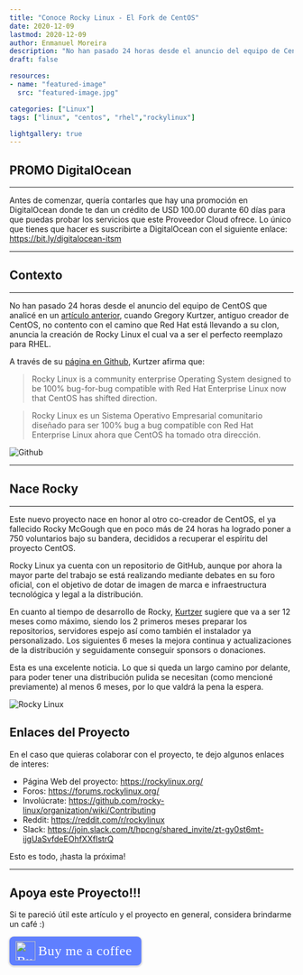 ```yaml
---
title: "Conoce Rocky Linux - El Fork de CentOS"
date: 2020-12-09
lastmod: 2020-12-09
author: Enmanuel Moreira
description: "No han pasado 24 horas desde el anuncio del equipo de CentOS que analicé en un articulo anterior, cuando Gregory Kurtzer, antiguo creador de CentOS anuncia no contento con el camino que Red Hat está llevando a su clon, anuncia la creación de Rocky Linux el cual va a ser el perfecto reemplazo para RHEL. "
draft: false

resources:
- name: "featured-image"
  src: "featured-image.jpg"

categories: ["Linux"]
tags: ["linux", "centos", "rhel","rockylinux"]

lightgallery: true
---
```


<!--more-->

## PROMO DigitalOcean

***

Antes de comenzar, quería contarles que hay una promoción en DigitalOcean donde te dan un crédito de USD 100.00 durante 60 días para que puedas probar los servicios que este Proveedor Cloud ofrece. Lo único que tienes que hacer es suscribirte a DigitalOcean con el siguiente enlace: <https://bit.ly/digitalocean-itsm>

***

## Contexto

***

No han pasado 24 horas desde el anuncio del equipo de CentOS que analicé en un [artículo anterior](https://www.itsimplenow.com/centos-8-terminara-en-2021-y-se-enfocan-en-centos-stream/), cuando Gregory Kurtzer, antiguo creador de CentOS, no contento con el camino que Red Hat está llevando a su clon, anuncia la creación de Rocky Linux el cual va a ser el perfecto reemplazo para RHEL.  

A través de su [página en Github](https://github.com/hpcng/rocky), Kurtzer afirma que:  

> Rocky Linux is a community enterprise Operating System designed to be 100% bug-for-bug compatible with Red Hat Enterprise Linux now that CentOS has shifted direction.  

> Rocky Linux es un Sistema Operativo Empresarial comunitario diseñado para ser 100% bug a bug compatible con Red Hat Enterprise Linux ahora que CentOS ha tomado otra dirección.  

![Github](/images/conoce-rocky-linux/rocky-0.jpg "Página en Github de Gregory Kurtzer")

***

## Nace Rocky

***

Este nuevo proyecto nace en honor al otro co-creador de CentOS, el ya fallecido Rocky McGough que en poco más de 24 horas ha logrado poner a 750 voluntarios bajo su bandera, decididos a recuperar el espíritu del proyecto CentOS.  

Rocky Linux ya cuenta con un repositorio de GitHub, aunque por ahora la mayor parte del trabajo se está realizando mediante debates en su foro oficial, con el objetivo de dotar de imagen de marca e infraestructura tecnológica y legal a la distribución.  

En cuanto al tiempo de desarrollo de Rocky, [Kurtzer](https://github.com/rocky-linux/rocky/discussions/13) sugiere que va a ser 12 meses como máximo, siendo los 2 primeros meses preparar los repositorios, servidores espejo así como también el instalador ya personalizado. Los siguientes 6 meses la mejora continua y actualizaciones de la distribución y seguidamente conseguir sponsors o donaciones.  

Esta es una excelente noticia. Lo que si queda un largo camino por delante, para poder tener una distribución pulida se necesitan (como mencioné previamente) al menos 6 meses, por lo que valdrá la pena la espera.  

![Rocky Linux](/images/conoce-rocky-linux/rocky-1.png "Página del Proyecto")

## Enlaces del Proyecto
En el caso que quieras colaborar con el proyecto, te dejo algunos enlaces de interes:  

* Página Web del proyecto: <https://rockylinux.org/>  
* Foros: <https://forums.rockylinux.org/>
* Involúcrate: <https://github.com/rocky-linux/organization/wiki/Contributing>
* Reddit: <https://reddit.com/r/rockylinux>
* Slack: <https://join.slack.com/t/hpcng/shared_invite/zt-gy0st6mt-ijgUaSvfdeEOhfXXfIstrQ>

Esto es todo, ¡hasta la próxima!

***

## Apoya este Proyecto!!!

Si te pareció útil este artículo y el proyecto en general, considera brindarme un café :)

<style>.bmc-button img{height: 34px !important;width: 35px !important;margin-bottom: 1px !important;box-shadow: none !important;border: none !important;vertical-align: middle !important;}.bmc-button{padding: 7px 15px 7px 10px !important;line-height: 35px !important;height:51px !important;text-decoration: none !important;display:inline-flex !important;color:#ffffff !important;background-color:#5F7FFF !important;border-radius: 8px !important;border: 1px solid transparent !important;font-size: 24px !important;letter-spacing: 0.6px !important;box-shadow: 0px 1px 2px rgba(190, 190, 190, 0.5) !important;-webkit-box-shadow: 0px 1px 2px 2px rgba(190, 190, 190, 0.5) !important;margin: 0 auto !important;font-family:'Cookie', cursive !important;-webkit-box-sizing: border-box !important;box-sizing: border-box !important;}.bmc-button:hover, .bmc-button:active, .bmc-button:focus {-webkit-box-shadow: 0px 1px 2px 2px rgba(190, 190, 190, 0.5) !important;text-decoration: none !important;box-shadow: 0px 1px 2px 2px rgba(190, 190, 190, 0.5) !important;opacity: 0.85 !important;color:#ffffff !important;}</style><link href="https://fonts.googleapis.com/css?family=Cookie" rel="stylesheet"><a class="bmc-button" target="_blank" href="https://www.buymeacoffee.com/enmanuelmoreira"><img src="https://cdn.buymeacoffee.com/buttons/bmc-new-btn-logo.svg" alt="Buy me a coffee"><span style="margin-left:5px;font-size:24px !important;">Buy me a coffee</span></a>
